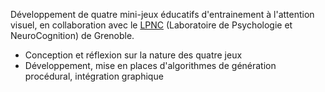 Développement de quatre mini-jeux éducatifs d'entrainement à l'attention visuel, en collaboration avec le [LPNC](https://lpnc.univ-grenoble-alpes.fr/) (Laboratoire de Psychologie et NeuroCognition) de Grenoble.

- Conception et réflexion sur la nature des quatre jeux
- Développement, mise en places d'algorithmes de génération procédural, intégration graphique
